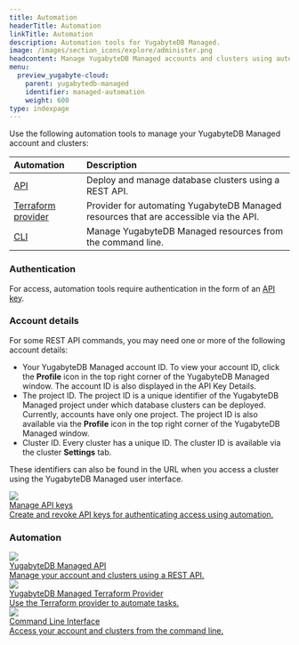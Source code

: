 ```yaml
---
title: Automation
headerTitle: Automation
linkTitle: Automation
description: Automation tools for YugabyteDB Managed.
image: /images/section_icons/explore/administer.png
headcontent: Manage YugabyteDB Managed accounts and clusters using automation
menu:
  preview_yugabyte-cloud:
    parent: yugabytedb-managed
    identifier: managed-automation
    weight: 600
type: indexpage
---
```


Use the following automation tools to manage your YugabyteDB Managed account and clusters:

| Automation | Description |
| :--- | :--- |
| [API](https://api-docs.yugabyte.com/docs/managed-apis) | Deploy and manage database clusters using a REST API. |
| [Terraform provider](https://registry.terraform.io/providers/yugabyte/ybm/latest) | Provider for automating YugabyteDB Managed resources that are accessible via the API. |
| [CLI](managed-cli/) | Manage YugabyteDB Managed resources from the command line. |

### Authentication

For access, automation tools require authentication in the form of an [API key](managed-apikeys/).

### Account details

For some REST API commands, you may need one or more of the following account details:

- Your YugabyteDB Managed account ID. To view your account ID, click the **Profile** icon in the top right corner of the YugabyteDB Managed window. The account ID is also displayed in the API Key Details.
- The project ID. The project ID is a unique identifier of the YugabyteDB Managed project under which database clusters can be deployed. Currently, accounts have only one project. The project ID is also available via the **Profile** icon in the top right corner of the YugabyteDB Managed window.
- Cluster ID. Every cluster has a unique ID. The cluster ID is available via the cluster **Settings** tab.

These identifiers can also be found in the URL when you access a cluster using the YugabyteDB Managed user interface.

<div class="row">

  <div class="col-12 col-md-6 col-lg-12 col-xl-6">
    <a class="section-link icon-offset" href="managed-apikeys/">
      <div class="head">
        <img class="icon" src="/images/section_icons/secure/checklist.png" aria-hidden="true" />
        <div class="title">Manage API keys</div>
      </div>
      <div class="body">
        Create and revoke API keys for authenticating access using automation.
      </div>
    </a>
  </div>

</div>

### Automation

<div class="row">

  <div class="col-12 col-md-6 col-lg-12 col-xl-6">
    <a class="section-link icon-offset" href="https://api-docs.yugabyte.com/docs/managed-apis">
      <div class="head">
        <img class="icon" src="/images/section_icons/develop/api-icon.png" aria-hidden="true" />
        <div class="title">YugabyteDB Managed API</div>
      </div>
      <div class="body">
        Manage your account and clusters using a REST API.
      </div>
    </a>
  </div>

  <div class="col-12 col-md-6 col-lg-12 col-xl-6">
    <a class="section-link icon-offset" href="https://registry.terraform.io/providers/yugabyte/ybm/latest">
      <div class="head">
        <img class="icon" src="/images/section_icons/develop/ecosystem/terraform.png" aria-hidden="true" />
        <div class="title">YugabyteDB Managed Terraform Provider</div>
      </div>
      <div class="body">
        Use the Terraform provider to automate tasks.
      </div>
    </a>
  </div>

  <div class="col-12 col-md-6 col-lg-12 col-xl-6">
    <a class="section-link icon-offset" href="managed-cli/">
      <div class="head">
        <img class="icon" src="/images/section_icons/deploy/enterprise/console.png" aria-hidden="true" />
        <div class="title">Command Line Interface</div>
      </div>
      <div class="body">
        Access your account and clusters from the command line.
      </div>
    </a>
  </div>

</div>
